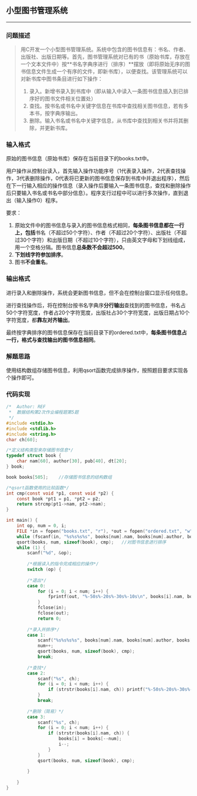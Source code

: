 ## 小型图书管理系统

------

### 问题描述

> 用C开发一个小型图书管理系统。系统中包含的图书信息有：书名、作者、出版社、出版日期等。首先，图书管理系统对已有的书（原始书库，存放在一个文本文件中）按**书名字典序进行（排序）**摆放（即将原始无序的图书信息文件生成一个有序的文件，即新书库），以便查找。该管理系统可以对新书库中图书条目进行如下操作：
>
> 1. 录入。新增书录入到书库中（即从输入中读入一条图书信息插入到已排序好的图书文件相关位置处）
> 2. 查找。按书名或书名中关键字信息在书库中查找相关图书信息，若有多本书，按字典序输出。
> 3. 删除。输入书名或书名中关键字信息，从书库中查找到相关书并将其删除，并更新书库。

### 输入格式

原始的图书信息（原始书库）保存在当前目录下的books.txt中。

用户操作从控制台读入，首先输入操作功能序号（1代表录入操作，2代表查找操作，3代表删除操作，0代表将已更新的图书信息保存到书库中并退出程序），然后在下一行输入相应的操作信息（录入操作后要输入一条图书信息，查找和删除操作后只要输入书名或书名中部分信息）。程序支行过程中可以进行多次操作，直到退出（输入操作0）程序。

要求：

1. 原始文件中的图书信息与录入的图书信息格式相同，**每条图书信息都在一行上，包括**书名（不超过50个字符）、作者（不超过20个字符）、出版社（不超过30个字符）和出版日期（不超过10个字符），只由英文字母和下划线组成，用一个空格分隔。图书信息**总条数不会超过500**。
2. **下划线字符参加排序**。
3. 图书**不会重名**。

### 输出格式

进行录入和删除操作，系统会更新图书信息，但不会在控制台窗口显示任何信息。

进行查找操作后，将在控制台按书名字典序**分行输出**查找到的图书信息，书名占50个字符宽度，作者占20个字符宽度，出版社占30个字符宽度，出版日期占10个字符宽度，都**靠左对齐输出**。

最终按字典排序的图书信息保存在当前目录下的ordered.txt中，**每条图书信息占一行，格式与查找输出的图书信息相同**。

### 解题思路

使用结构数组存储图书信息，利用qsort函数完成排序操作，按照题目要求实现各个操作即可。

### 代码实现

```c
/*	Author: REF
 *	数据结构第2次作业编程题第5题
 */
#include <stdio.h>
#include <stdlib.h>
#include <string.h>
char ch[60];

/*定义结构类型来存储图书信息*/
typedef struct book {
	char nam[60], author[30], pub[40], dt[20];
} book;

book books[505];	//存储图书信息的结构数组

/*qsort函数使用的比较函数*/
int cmp(const void *p1, const void *p2) {
	const book *pt1 = p1, *pt2 = p2;
	return strcmp(pt1->nam, pt2->nam);
}

int main() {
	int op, num = 0, i;
	FILE *in = fopen("books.txt", "r"), *out = fopen("ordered.txt", "w");
	while (fscanf(in, "%s%s%s%s", books[num].nam, books[num].author, books[num].pub, books[num].dt) != EOF) num++;	//从文件读入图书信息并计数
	qsort(books, num, sizeof(book), cmp);	//对图书信息进行排序
	while (1) {
		scanf("%d", &op);
        
        /*根据读入的指令完成相应的操作*/
		switch (op) {
        
        /*退出*/
		case 0:
			for (i = 0; i < num; i++) {
				fprintf(out, "%-50s%-20s%-30s%-10s\n", books[i].nam, books[i].author, books[i].pub, books[i].dt);	//将图书信息按指定宽度左对齐输出到文件
			}
			fclose(in);
			fclose(out);
			return 0;
        
        /*录入并排序*/
		case 1:
			scanf("%s%s%s%s", books[num].nam, books[num].author, books[num].pub, books[num].dt);
			num++;
			qsort(books, num, sizeof(book), cmp);
			break;
        
        /*查找*/
		case 2:
			scanf("%s", ch);
			for (i = 0; i < num; i++) {
				if (strstr(books[i].nam, ch)) printf("%-50s%-20s%-30s%-10s\n", books[i].nam, books[i].author, books[i].pub, books[i].dt);
			}
			break;
        
        /*删除（简易）*/
		case 3:
			scanf("%s", ch);
			for (i = 0; i < num; i++) {
				if (strstr(books[i].nam, ch)) {
					books[i] = books[--num];
					i--;
				}
			}
			qsort(books, num, sizeof(book), cmp);
        
		}
        
	}
}
```

